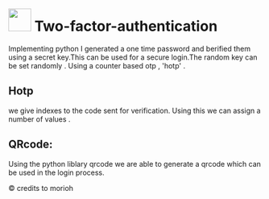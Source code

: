 # <img src="https://img.icons8.com/?size=512&id=xBuJ2K5Jshqu&format=png" style="width:45px; height:45px;"> Two-factor-authentication
Implementing python I generated a one time password and berified them using a secret key.This can be used for a secure login.The random key can be set randomly .
Using a counter based otp , 'hotp' .

## Hotp
we give indexes to the code sent for verification. Using this we can assign a number of values .
 
## QRcode:
Using the python liblary qrcode we are able to generate a qrcode which can be used in the login process.

&copy; credits to morioh
